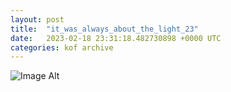 ```yaml
---
layout:	post
title:	"it_was_always_about_the_light_23"
date:	2023-02-18 23:31:18.482730898 +0000 UTC
categories:	kof archive
---
```


![Image Alt](https://k0f.github.io/assets/it_was_always_about_the_light_23.png)
